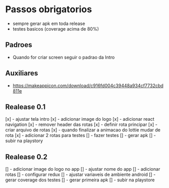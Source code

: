 # Passos obrigatorios

- sempre gerar apk em toda release
- testes basicos (coverage acima de 80%)

## Padroes

- Quando for criar screen seguir o padrao da Intro

## Auxiliares

- https://makeappicon.com/download/c916fd004c39448a934cf7732cbd811e

## Realease 0.1

[x] - ajustar tela intro
[x] - adicionar image do logo
[x] - adicionar react navigation
[x] - remover header das rotas
[x] - definir rota principar
[x] - criar arquivo de rotas
[x] - quando finalizar a animacao do lottie mudar de rota
[x] - adicionar 2 rotas para testes
[] - fazer testes
[] - gerar apk
[] - subir na playstory

## Realease 0.2

[] - adicionar image do logo no app
[] - ajustar nome do app
[] - adicionar rotas
[] - configurar redux
[] - ajustar variaveis de ambiente android
[] - gerar coverage dos testes
[] - gerar primeira apk
[] - subir na playstore
